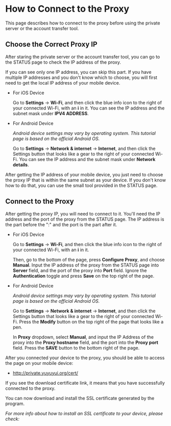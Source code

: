 ﻿# How to Connect to the Proxy

This page describes how to connect to the proxy before using the private
server or the account transfer tool.

## Choose the Correct Proxy IP

After staring the private server or the account transfer tool, you can go
to the STATUS page to check the IP address of the proxy.

If you can see only one IP address, you can skip this part. If you have
multiple IP addresses and you don't know which to choose, you will first
need to get the local IP address of your mobile device.

* For iOS Device

  Go to **Settings** -> **Wi-Fi**, and then click the blue info icon to the 
  right of your connected Wi-Fi, with an **i** in it. You can see the IP
  address and the subnet mask under **IPV4 ADDRESS**.

* For Android Device

  *Android device settings may vary by operating system. This tutorial page
  is based on the official Android OS.*

  Go to **Settings** -> **Network & internet** -> **Internet**, and then
  click the Settings button that looks like a gear to the right of your
  connected Wi-Fi. You can see the IP address and the subnet mask under
  **Network details**.

After getting the IP address of your mobile device, you just need to choose
the proxy IP that is within the same subnet as your device. If you don't
know how to do that, you can use the small tool provided in the STATUS page.

## Connect to the Proxy

After getting the proxy IP, you will need to connect to it. You'll need the
IP address and the port of the proxy from the STATUS page. The IP address
is the part before the ":" and the port is the part after it.

* For iOS Device

  Go to **Settings** -> **Wi-Fi**, and then click the blue info icon to the
  right of your connected Wi-Fi, with an **i** in it. 

  Then, go to the bottom of the page, press **Configure Proxy**, and choose
  **Manual**. Input the IP address of the proxy from the STATUS page into
  **Server** field, and the port of the proxy into **Port** field. Ignore
  the **Authentication** toggle and press **Save** on the top right of the
  page.

* For Android Device

  *Android device settings may vary by operating system. This tutorial page
  is based on the official Android OS.*

  Go to **Settings** -> **Network & internet** -> **Internet**, and then
  click the Settings button that looks like a gear to the right of your
  connected Wi-Fi. Press the **Modify** button on the top right of the page
  that looks like a pen.

  In **Proxy** dropdown, select **Manual**, and input the IP Address of the
  proxy into the **Proxy hostname** field, and the port into the
  **Proxy port** field. Press the **SAVE** button to the bottom right of the
  page.

After you connected your device to the proxy, you should be able to access
the page on your mobile device:

* http://private.yuyuyui.org/cert/

If you see the download certificate link, it means that you have successfully
connected to the proxy.

You can now download and install the SSL certificate generated by the program.

*For more info about how to install an SSL certificate to your device, 
please check:*

